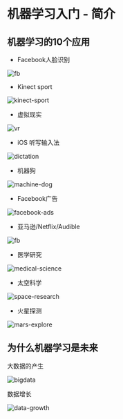 # 机器学习入门 - 简介

## 机器学习的10个应用

 * Facebook人脸识别

 ![fb](images/facebook-facial-recognition.png)

 * Kinect sport

 ![kinect-sport](images/kinect-sport.png)

 * 虚拟现实

 ![vr](images/vr.png)

 * iOS 听写输入法

 ![dictation](images/dictation.png)

 * 机器狗

 ![machine-dog](images/machine-dog.png)

 * Facebook广告

 ![facebook-ads](images/fb-ads.png)

 * 亚马逊/Netflix/Audible

 ![fb](images/amazon-nf-audible.png)

 * 医学研究

 ![medical-science](images/medical-science.png)

 * 太空科学

 ![space-research](images/space-research.png)

 * 火星探测

 ![mars-explore](images/mars-explore.png)


 ## 为什么机器学习是未来

 大数据的产生

 ![bigdata](images/bigdata.png)

 数据增长

 ![data-growth](images/data-growth2.png)